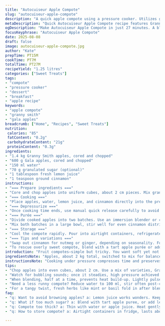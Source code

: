 ```yaml
---
title: "Autocuiseur Apple Compote"
slug: "autocuiseur-apple-compote"
description: "A quick apple compote using a pressure cooker. Utilizes granny smith and gala apples with lemon juice and cinnamon for a fresh twist. Adjusts sugar down to 70 grams, adds 150 ml water. Cooking time extended slightly to 7 minutes at high pressure. Puree half in batches, texture should be chunky-smooth. Keeps up to 3 weeks refrigerated. Practical for quick fruit prep, easy to customize for sweetness or spices. No dairy, gluten, nuts, or eggs. Focuses on tactile doneness, aromatic cues, and texture control. Ideal for desserts or breakfast toppings."
metaDescription: "Quick Autocuiseur Apple Compote recipe features Granny Smith and Gala apples, lemon juice, and cinnamon. Ideal for desserts or breakfast toppings."
ogDescription: "Make Autocuiseur Apple Compote in just 27 minutes. A blend of tart and sweet apples with a hint of cinnamon, perfect for any meal."
focusKeyphrase: "Autocuiseur Apple Compote"
date: 2025-08-08
draft: false
image: autocuiseur-apple-compote.jpg
author: "Kate"
prepTime: PT15M
cookTime: PT7M
totalTime: PT27M
recipeYield: "1.25 litres"
categories: ["Sweet Treats"]
tags:
- "compote"
- "pressure cooker"
- "dessert"
- "breakfast"
- "apple recipe"
keywords:
- "apple compote"
- "granny smith"
- "gala apples"
breadcrumb: ["Home", "Recipes", "Sweet Treats"]
nutrition: 
 calories: "85"
 fatContent: "0.2g"
 carbohydrateContent: "21g"
 proteinContent: "0.3g"
ingredients:
- "1.4 kg Granny Smith apples, cored and chopped"
- "600 g Gala apples, cored and chopped"
- "150 ml water"
- "70 g granulated sugar (optional)"
- "1 tablespoon fresh lemon juice"
- "1 teaspoon ground cinnamon"
instructions:
- "=== Prepare ingredients ==="
- "Core and chop apples into uniform cubes, about 2 cm pieces. Mix granny smith and gala for balance between tart and sweet. Lemon juice added here prevents browning, preserves brightness. Water measured separately to maintain steam volume in the pressure cooker."
- "=== Cooking ==="
- "Place apples, water, lemon juice, and cinnamon directly into the pressure cooker bowl. Lock lid, set programmable high pressure for 7 minutes. Expect gentle bubbling sound to intensify and then steady once pressure reached. If sounds uneven or hissing too much, lid likely not sealed well."
- "=== Depressurize ==="
- "Once cooking time ends, use manual quick release carefully to avoid overcooking. Steam bursts loudly, aroma sharp but softened apple scent. Remove lid soon after pressure drops. Do not leave waiting; compote can darken and over-soften."
- "=== Purée ==="
- "Divide cooked apples into two batches. Use an immersion blender or countertop blender. Add half sugar to first batch; this controls sweetness layer by layer. Aim for partial purée—some small chunks remain; adds texture and interest. Avoid overblending to prevent gluey consistency. Repeat with second batch."
- "Mix both batches in a large bowl, stir well for even cinnamon distribution. Taste test; add more sugar if needed and stir again."
- "=== Storage ==="
- "Cool the compote rapidly. Pour into airtight containers, refrigerate immediately. Lasts around 3 weeks chilled. If you plan longer storage, freeze in portions. Thaw overnight in fridge, stir before use to refresh texture."
- "=== Tips and variations ==="
- "Swap out cinnamon for nutmeg or ginger, depending on seasonality. For less liquid compote, reduce water to 100 ml but stir more often after cooking. If texture too runny, return to sauté function to evaporate excess moisture. For thickened compote, add a small grated apple after blending, cook 2 min more."
- "To rescue overly sweet compote, blend with a tart apple purée or add a splash of lemon juice. Always test texture visually and by touch—the compote should coat the back of a spoon but still jiggle slightly. Avoid metal utensils to prevent discoloration from acid reaction."
introduction: "Fruit compotes—simple but tricky. You want soft yet not mushy, balanced sweetness. Apples: choice matters. Granny Smith brings acidity, gala gives sweetness and smooth skin. The trick? Quick high-pressure burst to avoid cooking down into jam. Aroma bursts right after pressure release tell you it’s done. Don’t overcook, dark color means burnt sugar, going off. Stirring sugar into batches allows control instead of dumping all sugar at once—saves rebalancing later. Cinnamon tang wakes up flavor but don’t overdo. Texture should be a mix: a few chunks disrupt smoothness, keeps interest on the palate."
ingredientsNote: "Apples, about 2 kg total, switched to mix for balance. Keeping peel off cuts bitterness but leaving on may enhance fiber and color—compromise depends on preference and apple variety. Water essential for pressure build-up, reduced from original to prevent watery compote. If sugar avoided, lemon juice and cinnamon provide flavor depth. Substitute lemon with lime but lower amount to avoid overpowering sourness. Cinnamon can change depending on mood or season—ground ginger is good spicy substitute. Watch for sugar crystallization; granulated best, powdered too easily dissolves."
instructionsNote: "Cooking under pressure compresses time and preserves aroma—not like slow simmer. Quick release preferred over natural depressurization; stops cooking rather than encourages over-softening. Blending half at a time controls heat build-up in the blender and sugar infusion; avoids sudden temperature shock and scalding. Texture gauge: compote should be thick but fluid, coats spoon, still jiggly—this helps keep summer fruit feel rather than cakey. Cool before sealing to avoid condensation in container; steam inside lid ruins shelf life. For tangier twist, fold in finely chopped fresh herbs like mint or basil before serving."
tips:
- "Chop apples into even cubes, about 2 cm. Use a mix of varieties, Granny Smith for tartness; Gala amps up sweetness. Keep skin on for fiber."
- "Watch for bubbling sounds; once it steadies, high pressure achieved. If bubbling uneven or loud hissing, lid not sealed. Check, adjust if needed."
- "When blending, half at a time, prevents heat build-up. Lightly pulsed for chunky texture. Avoid gluey mix; some small chunks enhance mouthfeel."
- "Need a less runny compote? Reduce water to 100 ml, stir often post-cooking. Runny texture? Cook more on sauté to evaporate extra moisture."
- "For a tangy twist, fresh herbs like mint or basil fold in after blending. Want sweetness control? Add sugar gradually while tasting."
faq:
- "q: Want to avoid browning apples? a: Lemon juice works wonders. Keeps them bright. Add it after chopping. Vinegar or lime juice are alternatives."
- "q: What if too much sugar? a: Blend with tart apple puree, or add lemon juice splash. Balances out sweetness well. Keep taste testing."
- "q: Compote too thick? a: Thin with water or apple juice. Heat gently, stir to incorporate. Just watch consistency. Avoid overcooking."
- "q: How to store compote? a: Airtight containers in fridge, lasts about 3 weeks. Freeze portions if longer storage needed. Thaw in fridge overnight."

---
```


